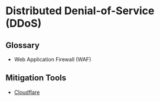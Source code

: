 # Distributed Denial-of-Service (DDoS)

## Glossary

- Web Application Firewall (WAF)

## Mitigation Tools

- [Cloudflare](/cloudflare/README.md)
